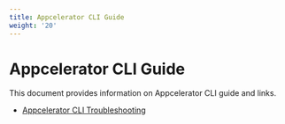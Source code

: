 ```yaml
---
title: Appcelerator CLI Guide
weight: '20'
---
```


# Appcelerator CLI Guide

This document provides information on Appcelerator CLI guide and links.

* [Appcelerator CLI Troubleshooting](/guide/Appcelerator_CLI/Appcelerator_CLI_Guide/Appcelerator_CLI_Troubleshooting/)
